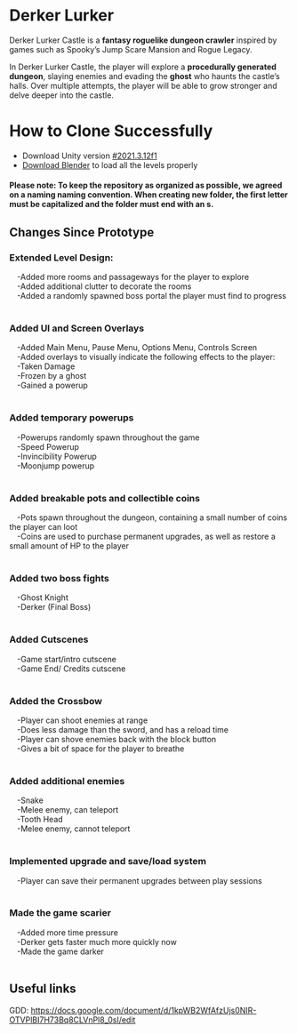# Derker Lurker
Derker Lurker Castle is a **fantasy roguelike dungeon crawler** inspired by games such as Spooky’s Jump Scare Mansion and Rogue Legacy.

In Derker Lurker Castle, the player will explore a **procedurally generated dungeon**, slaying enemies and evading the **ghost** who haunts the castle’s halls. Over multiple attempts, the player will be able to grow stronger and delve deeper into the castle.


# How to Clone Successfully

 - Download Unity version [#2021.3.12f1](https://unity3d.com/get-unity/download/archive?_ga=2.112682500.1888185384.1667913715-1933917016.1664472241&_gac=1.19417034.1667758316.CjwKCAjwtp2bBhAGEiwAOZZTuFZF5-sZvJVFNK-XXsWmCjLieU-PIYjyJ9_xrn9LQVDok0JTRgdv2xoCjMQQAvD_BwE)
 - [Download Blender](https://www.blender.org/download/) to load all the levels properly

#### Please note: To keep the repository as organized as possible, we agreed on a naming naming convention. When creating new folder, the first letter must be capitalized and the folder must end with an s. 

## Changes Since Prototype

### Extended Level Design: <br/>
&emsp;-Added more rooms and passageways for the player to explore <br/>
&emsp;-Added additional clutter to decorate the rooms <br/>
&emsp;-Added a randomly spawned boss portal the player must find to progress <br/>
<br/>
### Added UI and Screen Overlays <br/>
&emsp;-Added Main Menu, Pause Menu, Options Menu, Controls Screen <br/>
&emsp;-Added overlays to visually indicate the following effects to the player: <br/>
&emsp;-Taken Damage <br/>
&emsp;-Frozen by a ghost <br/>
&emsp;-Gained a powerup <br/>
 <br/>
### Added temporary powerups <br/>
&emsp;-Powerups randomly spawn throughout the game <br/>
&emsp;-Speed Powerup <br/>
&emsp;-Invincibility Powerup <br/>
&emsp;-Moonjump powerup <br/>
 <br/>
### Added breakable pots and collectible coins <br/>
&emsp;-Pots spawn throughout the dungeon, containing a small number of coins the player can loot <br/>
&emsp;-Coins are used to purchase permanent upgrades, as well as restore a small amount of HP to the player <br/>
<br/>
### Added two boss fights <br/>
&emsp;-Ghost Knight <br/>
&emsp;-Derker (Final Boss) <br/>
<br/>
### Added Cutscenes <br/>
&emsp;-Game start/intro cutscene <br/>
&emsp;-Game End/ Credits cutscene <br/>
<br/>
### Added the Crossbow <br/>
&emsp;-Player can shoot enemies at range <br/>
&emsp;-Does less damage than the sword, and has a reload time <br/>
&emsp;-Player can shove enemies back with the block button <br/>
&emsp;-Gives a bit of space for the player to breathe <br/>
<br/>
### Added additional enemies <br/>
&emsp;-Snake <br/>
&emsp;-Melee enemy, can teleport <br/>
&emsp;-Tooth Head <br/>
&emsp;-Melee enemy, cannot teleport <br/>
<br/>
### Implemented upgrade and save/load system <br/>
&emsp;-Player can save their permanent upgrades between play sessions <br/>
<br/>
### Made the game scarier <br/>
&emsp;-Added more time pressure <br/>
&emsp;-Derker gets faster much more quickly now <br/>
&emsp;-Made the game darker <br/>
<br/>

## Useful links

GDD: https://docs.google.com/document/d/1kpWB2WfAfzUjs0NIR-OTVPlBI7H73Bq8CLVnPl8_0sI/edit


